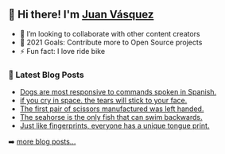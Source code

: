 ## 👋 Hi there! I'm [Juan Vásquez](https://twitter.com/juanvqz_)

- 👯 I’m looking to collaborate with other content creators
- 🥅 2021 Goals: Contribute more to Open Source projects
- ⚡ Fun fact: I love ride bike

### 📕 Latest Blog Posts

<!-- BLOG-POST-LIST:START -->
- [Dogs are most responsive to commands spoken in Spanish.](https://dev.to/juanvqz/dogs-are-most-responsive-to-commands-spoken-in-spanish-4k2o)
- [if you cry in space. the tears will stick to your face.](https://dev.to/juanvqz/if-you-cry-in-space-the-tears-will-stick-to-your-face-25ap)
- [The first pair of scissors manufactured was left handed.](https://dev.to/juanvqz/the-first-pair-of-scissors-manufactured-was-left-handed-5ai8)
- [The seahorse is the only fish that can swim backwards.](https://dev.to/juanvqz/the-seahorse-is-the-only-fish-that-can-swim-backwards-5eng)
- [Just like fingerprints, everyone has a unique tongue print.](https://dev.to/juanvqz/just-like-fingerprints-everyone-has-a-unique-tongue-print-5e6c)
<!-- BLOG-POST-LIST:END -->

➡️ [more blog posts...](https://juanvqz.github.io)
